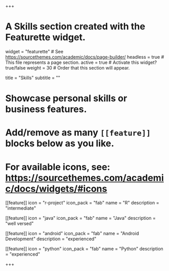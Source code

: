 +++
# A Skills section created with the Featurette widget.
widget = "featurette"  # See https://sourcethemes.com/academic/docs/page-builder/
headless = true  # This file represents a page section.
active = true  # Activate this widget? true/false
weight = 30  # Order that this section will appear.

title = "Skills"
subtitle = ""

# Showcase personal skills or business features.
# 
# Add/remove as many `[[feature]]` blocks below as you like.
# 
# For available icons, see: https://sourcethemes.com/academic/docs/widgets/#icons

[[feature]]
  icon = "r-project"
  icon_pack = "fab"
  name = "R"
  description = "intermediate"
  
 [[feature]]
  icon = "java"
  icon_pack = "fab"
  name = "Java"
  description = "well versed"
  
[[feature]]
  icon = "android"
  icon_pack = "fab"
  name = "Android Development"
  description = "experienced"  
  
[[feature]]
  icon = "python"
  icon_pack = "fab"
  name = "Python"
  description = "experienced"

+++
